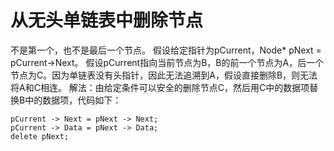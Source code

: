 # 从无头单链表中删除节点

不是第一个，也不是最后一个节点。
假设给定指针为pCurrent，Node* pNext = pCurrent->Next。
假设pCurrent指向当前节点为B，B的前一个节点为A，后一个节点为C。因为单链表没有头指针，因此无法追溯到A，假设直接删除B，则无法将A和C相连。
解法：由给定条件可以安全的删除节点C，然后用C中的数据项替换B中的数据项，代码如下：

```
pCurrent -> Next = pNext -> Next;
pCurrent -> Data = pNext -> Data;
delete pNext;
```

